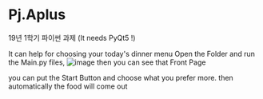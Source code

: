 # Pj.Aplus
19년 1학기 파이썬 과제 (It needs PyQt5 !)

It can help for choosing your today's dinner menu
Open the Folder and run the Main.py files, 
![image](https://github.com/dpdj7425/Pj.Aplus/assets/28800162/868ff319-dc37-4545-b630-067128f98fe1)
then you can see that Front Page

you can put the Start Button and choose what you prefer more.
then automatically the food will come out
